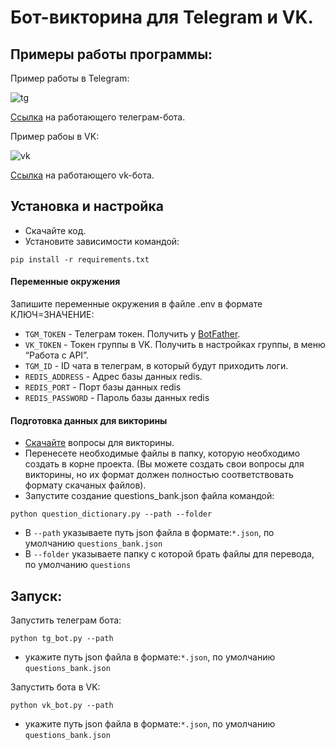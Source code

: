 # Бот-викторина для Telegram и VK.
## Примеры работы программы:
Пример работы в Telegram:


![tg](https://dvmn.org/media/filer_public/e9/eb/e9ebd8aa-17dd-4e82-9f00-aad21dc2d16c/examination_tg.gif)

[Ссылка](https://t.me/SpacePhotoRussianSwordbot) на работающего телеграм-бота.

Пример рабоы в VK:

![vk](https://dvmn.org/media/filer_public/aa/c8/aac86f90-29b6-44bb-981e-02c8e11e69f7/examination_vk.gif)

[Ссылка](https://vk.com/write-215288801) на работающего vk-бота.

## Установка и настройка
* Скачайте код.
* Установите зависимости командой:
```
pip install -r requirements.txt
```
#### Переменные окружения
Запишите переменные окружения в файле .env в формате КЛЮЧ=ЗНАЧЕНИЕ:
* `TGM_TOKEN` - Телеграм токен. Получить у [BotFather](https://telegram.me/BotFather).
* `VK_TOKEN` - Токен группы в VK. Получить в настройках группы, в меню “Работа с API”.
* `TGM_ID` - ID чата в телеграм, в который будут приходить логи.
* `REDIS_ADDRESS` - Адрес базы данных redis.
* `REDIS_PORT` - Порт базы данных redis
* `REDIS_PASSWORD` - Пароль базы данных redis

#### Подготовка данных для викторины
* [Скачайте](https://devman.org/encyclopedia/python_intermediate/python_files/) вопросы для викторины.
* Перенесете необходимые файлы в папку, которую необходимо создать в корне проекта. (Вы можете создать свои вопросы для викторины, но их формат должен полностью соответствовать формату скачаных файлов).
* Запустите создание questions_bank.json файла командой:
```
python question_dictionary.py --path --folder
```
* В `--path` указываете путь json файла в формате:`*.json`, по умолчанию `questions_bank.json`
* В `--folder` указываете папку с которой брать файлы для перевода, по умолчанию `questions`
## Запуск:
Запустить телеграм бота:
```
python tg_bot.py --path
```
* укажите путь json файла в формате:`*.json`, по умолчанию `questions_bank.json`

Запустить бота в VK:
```
python vk_bot.py --path
```
* укажите путь json файла в формате:`*.json`, по умолчанию `questions_bank.json`
